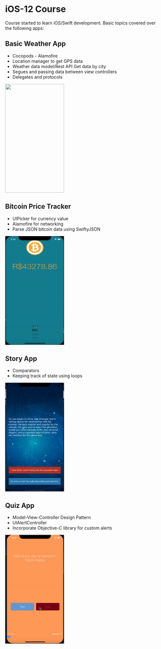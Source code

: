 # iOS-12 Course 
Course started to learn iOS/Swift development. Basic topics covered over the following apps:

## Basic Weather App

* Cocopods - Alamofire
* Location manager to get GPS data
* Weather data model/Rest API Get data by city
* Segues and passing data between view controllers
* Delegates and protocols

<img src="weather.gif" width="190" height="350" /> 

## Bitcoin Price Tracker

* UIPicker for currency value
* Alamofire for networking
* Parse JSON bitcoin data using SwiftyJSON

<img src="bitcoin.gif" width="190" height="350" /> 

## Story App

* Comparators 
* Keeping track of state using loops

<img src="story.gif" width="190" height="350" /> 

## Quiz App

* Model-View-Controller Design Pattern
* UIAlertController
* Incorporate Objective-C library for custom alerts

<img src="quiz.gif" width="190" height="350" />

